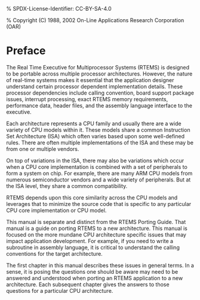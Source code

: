 % SPDX-License-Identifier: CC-BY-SA-4.0

% Copyright (C) 1988, 2002 On-Line Applications Research Corporation (OAR)

# Preface

The Real Time Executive for Multiprocessor Systems (RTEMS) is designed to be
portable across multiple processor architectures. However, the nature of
real-time systems makes it essential that the application designer understand
certain processor dependent implementation details. These processor
dependencies include calling convention, board support package issues,
interrupt processing, exact RTEMS memory requirements, performance data, header
files, and the assembly language interface to the executive.

Each architecture represents a CPU family and usually there are a wide variety
of CPU models within it. These models share a common Instruction Set
Architecture (ISA) which often varies based upon some well-defined rules.
There are often multiple implementations of the ISA and these may be from one
or multiple vendors.

On top of variations in the ISA, there may also be variations which occur when
a CPU core implementation is combined with a set of peripherals to form a
system on chip. For example, there are many ARM CPU models from numerous
semiconductor vendors and a wide variety of peripherals. But at the ISA level,
they share a common compatibility.

RTEMS depends upon this core similarity across the CPU models and leverages
that to minimize the source code that is specific to any particular CPU core
implementation or CPU model.

This manual is separate and distinct from the RTEMS Porting Guide. That manual
is a guide on porting RTEMS to a new architecture. This manual is focused on
the more mundane CPU architecture specific issues that may impact application
development. For example, if you need to write a subroutine in assembly
language, it is critical to understand the calling conventions for the target
architecture.

The first chapter in this manual describes these issues in general terms. In a
sense, it is posing the questions one should be aware may need to be answered
and understood when porting an RTEMS application to a new architecture. Each
subsequent chapter gives the answers to those questions for a particular CPU
architecture.
